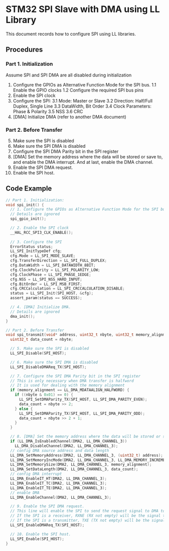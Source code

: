 # STM32 SPI Slave with DMA using LL Library

This document records how to configure SPI using LL libraries.

## Procedures
### Part 1. Initialization
Assume SPI and SPI DMA are all disabled during initialization
1. Configure the GPIOs as Alternative Function Mode for the SPI bus.
  1.1 Enable the GPIO clocks
  1.2 Configure the required SPI bus pins
2. Enable the SPI clock
3. Configure the SPI:
  3.1 Mode: Master or Slave
  3.2 Direction: Half/Full Duplex, Single Line
  3.3 DataWidth, Bit Order
  3.4 Clock Parameters: Phase & Polarity
  3.5 NSS
  3.6 CRC
4. [DMA] Initialize DMA (refer to another DMA document)
### Part 2. Before Transfer
5. Make sure the SPI is disabled
6. Make sure the SPI DMA is disabled
7. Configure the SPI DMA Parity bit in the SPI register
8. [DMA] Set the memory address where the data will be stored or save to, and enable the DMA interrupt. And at last, enable the DMA channel.
9. Enable the SPI DMA request.
10. Enable the SPI host.

## Code Example
``` C
// Part 1. Initialization:
void spi_init() {
  // 1. Configure the GPIOs as Alternative Function Mode for the SPI bus.
  // Details are ignored
  spi_gpio_init();

  // 2. Enable the SPI clock
  __HAL_RCC_SPI3_CLK_ENABLE();
  
  // 3. Configure the SPI
  ErrorStatus status;
  LL_SPI_InitTypeDef cfg;
  cfg.Mode = LL_SPI_MODE_SLAVE;
  cfg.TransferDirection = LL_SPI_FULL_DUPLEX;
  cfg.DataWidth = LL_SPI_DATAWIDTH_8BIT;
  cfg.ClockPolarity = LL_SPI_POLARITY_LOW;
  cfg.ClockPhase = LL_SPI_PHASE_1EDGE;
  cfg.NSS = LL_SPI_NSS_HARD_INPUT;
  cfg.BitOrder = LL_SPI_MSB_FIRST;
  cfg.CRCCalculation = LL_SPI_CRCCALCULATION_DISABLE;
  status = LL_SPI_Init(SPI_HOST, &cfg);
  assert_param(status == SUCCESS);

  // 4. [DMA] Initialize DMA.
  // Details are ignored
  dma_init();
}

// Part 2. Before Transfer
void spi_transmit(void* address, uint32_t nbyte, uint32_t memory_alignment) {
  uint32_t data_count = nbyte;

  // 5. Make sure the SPI is disabled
  LL_SPI_Disable(SPI_HOST);

  // 6. Make sure the SPI DMA is disabled
  LL_SPI_DisableDMAReq_TX(SPI_HOST);    

  // 7. Configure the SPI DMA Parity bit in the SPI register 
  // This is only necessary when DMA transfer is halfword
  // It is used for dealing with the memory alignment
  if (memory_alignment == LL_DMA_MDATAALIGN_HALFWORD) {
    if ((nbyte & 0x01) == 0) {
      LL_SPI_SetDMAParity_TX(SPI_HOST, LL_SPI_DMA_PARITY_EVEN);
      data_count = nbyte >> 2; 
    } else {
      LL_SPI_SetDMAParity_TX(SPI_HOST, LL_SPI_DMA_PARITY_ODD);
      data_count = nbyte >> 2 + 1;
    }
  }

  // 8. [DMA] Set the memory address where the data will be stored or save to, and enable the DMA interrupt. And at last, enable the DMA channel.
  if (LL_DMA_IsEnabledChannel(DMA2, LL_DMA_CHANNEL_3))
    LL_DMA_DisableChannel(DMA2, LL_DMA_CHANNEL_3);  
  // config DMA source address and data length
  LL_DMA_SetMemoryAddress(DMA2, LL_DMA_CHANNEL_3, (uint32_t) address);
  LL_DMA_SetMemoryIncMode(DMA2, LL_DMA_CHANNEL_3, LL_DMA_MEMORY_INCREMENT);
  LL_DMA_SetMemorySize(DMA2, LL_DMA_CHANNEL_3, memory_alignment);
  LL_DMA_SetDataLength(DMA2, LL_DMA_CHANNEL_3, data_count);
  // config DMA interrupt
  LL_DMA_EnableIT_HT(DMA2, LL_DMA_CHANNEL_3);
  LL_DMA_EnableIT_TC(DMA2, LL_DMA_CHANNEL_3);
  LL_DMA_EnableIT_TE(DMA2, LL_DMA_CHANNEL_3);
  // enable DMA
  LL_DMA_EnableChannel(DMA2, LL_DMA_CHANNEL_3);

  // 9. Enable the SPI DMA request.
  // This line will enable the SPI to send the request signal to DMA to indicate the transfer
  // If the SPI is a receiver, RXNE (RX not empty) will be the signal triggering the DMA transfer
  // If the SPI is a transmitter, TXE (TX not empty) will be the signal triggering the DMA transfer 
  LL_SPI_EnableDMAReq_TX(SPI_HOST);

  // 10. Enable the SPI host.
  LL_SPI_Enable(SPI_HOST);
}
```



